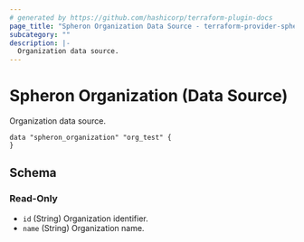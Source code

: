 ```yaml
---
# generated by https://github.com/hashicorp/terraform-plugin-docs
page_title: "Spheron Organization Data Source - terraform-provider-spheron"
subcategory: ""
description: |-
  Organization data source.
---
```


# Spheron Organization (Data Source)

Organization data source.

```
data "spheron_organization" "org_test" {
}
```


## Schema

### Read-Only

- `id` (String) Organization identifier.
- `name` (String) Organization name.


